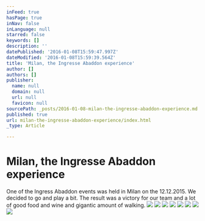 ```yaml
---
inFeed: true
hasPage: true
inNav: false
inLanguage: null
starred: false
keywords: []
description: ''
datePublished: '2016-01-08T15:59:47.997Z'
dateModified: '2016-01-08T15:59:39.564Z'
title: 'Milan, the Ingresse Abaddon experience'
author: []
authors: []
publisher:
  name: null
  domain: null
  url: null
  favicon: null
sourcePath: _posts/2016-01-08-milan-the-ingresse-abaddon-experience.md
published: true
url: milan-the-ingresse-abaddon-experience/index.html
_type: Article

---
```

# Milan, the Ingresse Abaddon experience

One of the Ingress Abaddon events was held in Milan on the 12.12.2015\. We decided to go and play a bit. The result was a victory for our team and a lot of good food and wine and gigantic amount of walking.
![](https://the-grid-user-content.s3-us-west-2.amazonaws.com/fdd7d651-8e68-4125-9b15-6a5801b9f7b5.jpg)
![](https://the-grid-user-content.s3-us-west-2.amazonaws.com/29115cfc-7456-4973-9c9d-26c76271ce29.jpg)
![](https://the-grid-user-content.s3-us-west-2.amazonaws.com/889fbaab-0d4d-49fe-a3c7-b032d3d882eb.jpg)
![](https://the-grid-user-content.s3-us-west-2.amazonaws.com/4aa5fdeb-5e07-4ed2-ab8c-944d88ba9cc8.jpg)
![](https://the-grid-user-content.s3-us-west-2.amazonaws.com/5dcb2dad-5da2-4007-af59-5b767d7cc688.jpg)
![](https://the-grid-user-content.s3-us-west-2.amazonaws.com/e1c9c5ac-a55c-438c-9dde-dbc61ecbde7a.jpg)
![](https://the-grid-user-content.s3-us-west-2.amazonaws.com/dbc46730-e66c-49c5-8e86-416943f68a1f.JPG)
![](https://the-grid-user-content.s3-us-west-2.amazonaws.com/7519a532-2d06-4e83-bebc-eb570e8f7038.jpg)